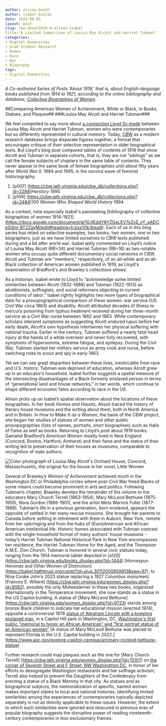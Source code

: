 ```yaml
---
author: alison-booth
author: isabel-bielat
date: 2024-08-05
layout: post
slug: cbw-about1919-4-alison-isabel
title:"A Limited Comparison of Louisa May Alcott and Harriet Tubman"
categories:
- Digital Humanities
- Grad Student Research
- Women
- Race
- War
- Biography
tags:
- Digital Humanities
---
```


*A Co-authored Series of Posts ‘About 1919,’ that is, about English-language books published from 1914 to 1921, according to the online bibliography and database, [Collective Biographies of Women](https://cbw.iath.virginia.edu).*

##Comparing American Women of Achievement, White or Black, in Books, Statues, and Plaques##
###Louisa May Alcott and Harriet Tubman###

We feel compelled to say more about [a connection Lloyd Sy made](https://scholarslab.lib.virginia.edu/blog/cbw-about1919-2-lloyd/) between Louisa May Alcott and Harriet Tubman, women who were contemporaries but so differently represented in cultural memory. Today, [CBW](https://cbw.iath.virginia.edu/) as a modern research database brings disparate figures together, a format that encourages critique of their selective representation in older biographical texts. But Lloyd's blog post compared tables of contents of 1919 that show Alcott and Tubman in separate cohorts, that is, they are not "siblings" as we call the female subjects of chapters in the same table of contents. They never appear in the same book of female biographies until about fifty years after *World War II*: 1994 and 1995, in the second wave of feminist historiography. 

1. [p007] (https://cbw.iath.virginia.edu/cbw_db/collections.php?id=2288)*Herstory* 1995
2. [p109] (https://cbw.iath.virginia.edu/cbw_db/collections.php?id=2464)*100 Women Who Shaped World History* 1994

As a context, note especially Isabel's painstaking [bibliography of collective biographies of women 1914-1921] (https://docs.google.com/document/d/10JIEddY8YZGeLEV7oZxE_vY_sAEjCeSjSnI-BT2ZavM/edit#heading=h.bsx1j1b3twa8). Each of us in this blog series has relied on selective examples, two books, two women, one or two biographers, just as we have limited ourselves to CBW texts published during and a bit after world war.  Isabel aptly commented on Lloyd’s notice of Louisa May Alcott (RR=34) and Harriet Tubman (RR=16) as two notable women who occupy quite different documentary social networks in CBW. Alcott and Tubman are "members," respectively, of an all-white and an all-Black collection of American women published in 1919, as Lloyd's examination of Bradford's and Brawley's collections shows.

As a historian, Isabel wrote to Lloyd to “acknowledge some limited similarities between Alcott (1832-1888) and Tubman (1822-1913) as abolitionists, suffragists, and social reformers objecting to current conditions of labor.” Isabel rightly highlights two more types of biographical data for a prosopographical comparison of these women: war service (US Civil War circa 1863) and disability. Alcott attributed decades of illness to mercury poisoning from typhus treatment received during her three-month service as a Civil War nurse between 1862 and 1863. While contemporary scholars interpret symptoms as suggesting Alcott endured lupus before her early death, Alcott’s own hypothesis intertwines her physical suffering with national trauma. Earlier in the century, Tubman suffered a nearly fatal head injury at the hands of a white overseer and never fully recovered, with symptoms of hypersomnia, extreme fatigue, and epilepsy. During the Civil War, Tubman started her military service as army cook and nurse, before switching roles to scout and spy in early 1863. 

Yet we can see great disparities between these lives, inextricable from race and U.S. history: Tubman was deprived of education, whereas Alcott grew up in an educator’s household. Isabel further suggests a spatial measure of the intersecting disadvantages of a Black formerly enslaved person in terms of “generational land and house networks,” in her words, which continue to shape different economic fates according to race in the US. 

Alison picks up on Isabel’s spatial observation about the locations of these biographies. In her book *Homes and Haunts*, Alison traced the history of literary house museums and the writing about them, both in North America and in Britain. In *How to Make It as a Woman*, the basis of the CBW project, she began her studies of statues of women and other public prosopographies (lists of names, portraits, short biographies) such as Halls of Fame as well as books. Returning to Lloyd’s post about 1919 books: Gamaliel Bradford’s *American Women* mostly lived in New England (Concord, Boston, Hartford, Amherst) and their fame and the status of their writing led to preservation of their houses as museums, comparable to recognition of male authors.

![Color photograph of Louisa May Alcott's Orchard House, Concord, Massachusetts, the original for the house in her novel, Little Women](https://en.wikipedia.org/wiki/Orchard_House#/media/File:Orchard_House_from_Little_Women.jpeg)  

Several of Brawley’s *Women of Achievement* achieved much in the Washington DC or Philadelphia circles where post-Civil War freed Blacks of some means could become prominent in arts and politics. Following Tubman’s chapter, Brawley devotes the remainder of the volume to the educators Mary Church Terrell (1863-1954), Mary McLeod Bethune (1875-1955), Nora Gordon (1866-1901), and the artist Meta Warrick Fuller (1877-1968).
Tubman’s life in a previous generation, born enslaved, appears the opposite of settled in her many rescue missions. She brought her parents to Canada before settling in retirement with them in Auburn, New York, remote from her upbringing and from the hubs of (Euro)American and African American intellectual life. Historic homes associated with Tubman contrast with the single-household format of many authors’ house museums - today’s Harriet Tubman National Historical Park in New York encompasses her residence, the Harriet Tubman Home for the Aged, and the Thompson A.M.E. Zion Church. Tubman is honored in several civic statues today, ranging from the 1914 memorial tablet depicted in [a120] (https://cbw.iath.virginia.edu/books_display.php?id=1444) [Homespun Heroines and Other Women of Distinction] (https://babel.hathitrust.org/cgi/pt?id=uiug.30112000959913&seq=97), to Nina Cooke John’s 2023 statue replacing a 1927 Columbus monument. [Frances E. Willard] (https://cbw.iath.virginia.edu/women_display.php?id=9082), possibly the only Midwesterner in these two books, organized internationally in the Temperance movement; she now stands as a statue in the US Capitol building. A statue of [Mary McLeod Bethune] (https://cbw.iath.virginia.edu/women_display.php?id=9723) stands among bronze Black children to indicate her educational mission (erected 1974), opposite a controversial 1876 [statue of Abraham Lincoln with a kneeling enslaved man](https://www.nps.gov/cahi/learn/historyculture/cahi_lincoln.htm), in a Capitol Hill park in Washington, DC, [Washington's first public "memorial to honor an African American" and "first portrait statue of an American woman"](https://www.nps.gov/places/000/mary-mcleod-bethune-memorial.htm.) 
[A statue of Mary McLeod Bethune was placed to represent Florida in the U.S. Capital building in 2022.] (https://www.aoc.gov/explore-capitol-campus/art/mary-mcleod-bethune-statue)

Further research could map plaques such as the one for [Mary Church Terrell] (https://cbw.iath.virginia.edu/women_display.php?id=15107) on [the corner of Seventh Street and F Street, NW Washingtron DC](https://www.hmdb.org/m.asp?m=100863), in honor of her efforts to desegregate Washington restaurants and her suffrage activism; Terrell also helped to prevent the Daughters of the Confederacy from erecting a statue of a Black Mammy in that city. As statues and as biographical subjects, the memorialization of specific, named women makes important claims to local and national histories. Identifying limited similarities among the experiences of contemporaries typically depicted separately is not as directly applicable to these issues. However, the extent to which such similarities were ignored and obscured in previous eras of popular biography suggests the disruptive power of reading nineteenth-century contemporaries in less exclusionary frames.
